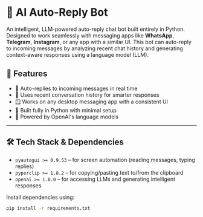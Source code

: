 # 🤖 AI Auto-Reply Bot

An intelligent, LLM-powered auto-reply chat bot built entirely in Python. Designed to work seamlessly with messaging apps like **WhatsApp**, **Telegram**, **Instagram**, or any app with a similar UI. This bot can auto-reply to incoming messages by analyzing recent chat history and generating context-aware responses using a language model (LLM).


## 🚀 Features

- 💬 Auto-replies to incoming messages in real time
- 🧠 Uses recent conversation history for smarter responses
- 🪟 Works on any desktop messaging app with a consistent UI
- 📜 Built fully in Python with minimal setup
- 🤖 Powered by OpenAI's language models

---

## 🛠️ Tech Stack & Dependencies

- `pyautogui >= 0.9.53` – for screen automation (reading messages, typing replies)
- `pyperclip >= 1.8.2` – for copying/pasting text to/from the clipboard
- `openai >= 1.0.0` – for accessing LLMs and generating intelligent responses

Install dependencies using:

```bash
pip install -r requirements.txt
